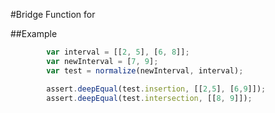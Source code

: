 #Bridge
Function for 

##Example

```javascript
		var interval = [[2, 5], [6, 8]];
		var newInterval = [7, 9];
		var test = normalize(newInterval, interval);

		assert.deepEqual(test.insertion, [[2,5], [6,9]]);
		assert.deepEqual(test.intersection, [[8, 9]]);

```